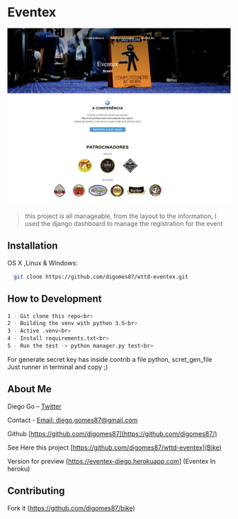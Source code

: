 # Eventex
![](eventex.png)

>this project is all manageable, from the layout to the information, I used the django dashboard to manage the registration for the event

## Installation

OS X ,Linux & Windows:

```sh
  git clone https://github.com/digomes87/wttd-eventex.git
```

## How to Development

```sh
1 - Git clone this repo<br>
2 - Building the venv with python 3.5<br>
3 - Active .venv<br>
4 - Install requirements.txt<br>
5 - Run the test -> python manager.py test<br>
```

For generate secret key has inside contrib a file python, scret_gen_file<br>
Just runner in terminal and copy ;)



## About Me

Diego Go – [Twitter](https://twitter.com/@DevDiegoGo) 


Contact - [Email: diego.gomes87@gmail.com](diego.gomes87@gmail.com)


Github [https://github.com/digomes87](https://github.com/digomes87/) 

See Here this project [https://github.com/digomes87/wttd-eventex](Bike)

Version for preview [https://eventex-diego.herokuapp.com] (Eventex In heroku)

## Contributing

Fork it (<https://github.com/digomes87/bike>)

